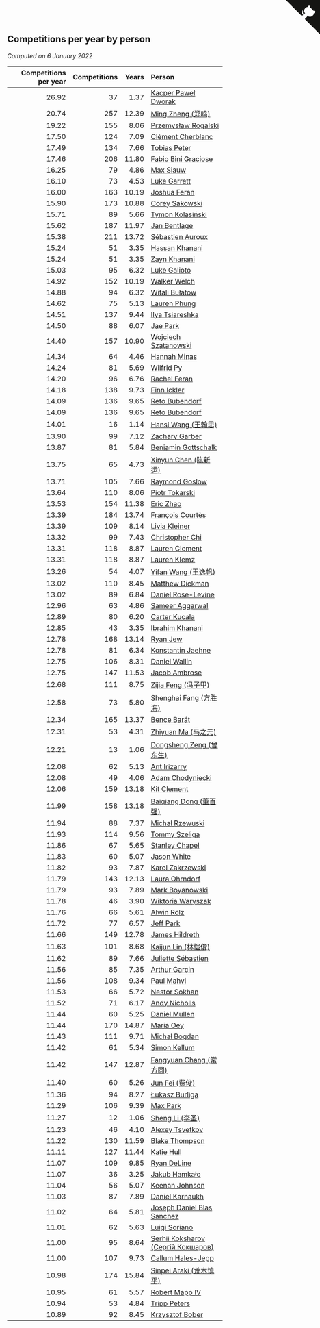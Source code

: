 ## Competitions per year by person

*Computed on  6 January 2022*

| Competitions per year | Competitions | Years | Person |
| ---: | ---: | ---: | :--- |
| 26.92 | 37 | 1.37 | [Kacper Paweł Dworak](https://www.worldcubeassociation.org/persons/2020DWOR01) |
| 20.74 | 257 | 12.39 | [Ming Zheng (郑鸣)](https://www.worldcubeassociation.org/persons/2009ZHEN11) |
| 19.22 | 155 | 8.06 | [Przemysław Rogalski](https://www.worldcubeassociation.org/persons/2013ROGA02) |
| 17.50 | 124 | 7.09 | [Clément Cherblanc](https://www.worldcubeassociation.org/persons/2014CHER05) |
| 17.49 | 134 | 7.66 | [Tobias Peter](https://www.worldcubeassociation.org/persons/2014PETE03) |
| 17.46 | 206 | 11.80 | [Fabio Bini Graciose](https://www.worldcubeassociation.org/persons/2010GRAC02) |
| 16.25 | 79 | 4.86 | [Max Siauw](https://www.worldcubeassociation.org/persons/2017SIAU02) |
| 16.10 | 73 | 4.53 | [Luke Garrett](https://www.worldcubeassociation.org/persons/2017GARR05) |
| 16.00 | 163 | 10.19 | [Joshua Feran](https://www.worldcubeassociation.org/persons/2011FERA01) |
| 15.90 | 173 | 10.88 | [Corey Sakowski](https://www.worldcubeassociation.org/persons/2011SAKO01) |
| 15.71 | 89 | 5.66 | [Tymon Kolasiński](https://www.worldcubeassociation.org/persons/2016KOLA02) |
| 15.62 | 187 | 11.97 | [Jan Bentlage](https://www.worldcubeassociation.org/persons/2010BENT01) |
| 15.38 | 211 | 13.72 | [Sébastien Auroux](https://www.worldcubeassociation.org/persons/2008AURO01) |
| 15.24 | 51 | 3.35 | [Hassan Khanani](https://www.worldcubeassociation.org/persons/2018KHAN26) |
| 15.24 | 51 | 3.35 | [Zayn Khanani](https://www.worldcubeassociation.org/persons/2018KHAN28) |
| 15.03 | 95 | 6.32 | [Luke Galioto](https://www.worldcubeassociation.org/persons/2015GALI02) |
| 14.92 | 152 | 10.19 | [Walker Welch](https://www.worldcubeassociation.org/persons/2011WELC01) |
| 14.88 | 94 | 6.32 | [Witali Bułatow](https://www.worldcubeassociation.org/persons/2015BUAT01) |
| 14.62 | 75 | 5.13 | [Lauren Phung](https://www.worldcubeassociation.org/persons/2016PHUN02) |
| 14.51 | 137 | 9.44 | [Ilya Tsiareshka](https://www.worldcubeassociation.org/persons/2012TERE01) |
| 14.50 | 88 | 6.07 | [Jae Park](https://www.worldcubeassociation.org/persons/2015PARK24) |
| 14.40 | 157 | 10.90 | [Wojciech Szatanowski](https://www.worldcubeassociation.org/persons/2011SZAT01) |
| 14.34 | 64 | 4.46 | [Hannah Minas](https://www.worldcubeassociation.org/persons/2017MINA04) |
| 14.24 | 81 | 5.69 | [Wilfrid Py](https://www.worldcubeassociation.org/persons/2016PYWI01) |
| 14.20 | 96 | 6.76 | [Rachel Feran](https://www.worldcubeassociation.org/persons/2015FERA01) |
| 14.18 | 138 | 9.73 | [Finn Ickler](https://www.worldcubeassociation.org/persons/2012ICKL01) |
| 14.09 | 136 | 9.65 | [Reto Bubendorf](https://www.worldcubeassociation.org/persons/2012BUBE01) |
| 14.09 | 136 | 9.65 | [Reto Bubendorf](https://www.worldcubeassociation.org/persons/2012BUBE01) |
| 14.01 | 16 | 1.14 | [Hansi Wang (王翰思)](https://www.worldcubeassociation.org/persons/2020WANG19) |
| 13.90 | 99 | 7.12 | [Zachary Garber](https://www.worldcubeassociation.org/persons/2014GARB01) |
| 13.87 | 81 | 5.84 | [Benjamin Gottschalk](https://www.worldcubeassociation.org/persons/2016GOTT01) |
| 13.75 | 65 | 4.73 | [Xinyun Chen (陈新运)](https://www.worldcubeassociation.org/persons/2017CHEN36) |
| 13.71 | 105 | 7.66 | [Raymond Goslow](https://www.worldcubeassociation.org/persons/2014GOSL01) |
| 13.64 | 110 | 8.06 | [Piotr Tokarski](https://www.worldcubeassociation.org/persons/2013TOKA01) |
| 13.53 | 154 | 11.38 | [Eric Zhao](https://www.worldcubeassociation.org/persons/2010ZHAO19) |
| 13.39 | 184 | 13.74 | [François Courtès](https://www.worldcubeassociation.org/persons/2008COUR01) |
| 13.39 | 109 | 8.14 | [Livia Kleiner](https://www.worldcubeassociation.org/persons/2013KLEI03) |
| 13.32 | 99 | 7.43 | [Christopher Chi](https://www.worldcubeassociation.org/persons/2014CHIC01) |
| 13.31 | 118 | 8.87 | [Lauren Clement](https://www.worldcubeassociation.org/persons/2013KLEM01) |
| 13.31 | 118 | 8.87 | [Lauren Klemz](https://www.worldcubeassociation.org/persons/2013KLEM01) |
| 13.26 | 54 | 4.07 | [Yifan Wang (王逸帆)](https://www.worldcubeassociation.org/persons/2017WANY29) |
| 13.02 | 110 | 8.45 | [Matthew Dickman](https://www.worldcubeassociation.org/persons/2013DICK01) |
| 13.02 | 89 | 6.84 | [Daniel Rose-Levine](https://www.worldcubeassociation.org/persons/2015ROSE01) |
| 12.96 | 63 | 4.86 | [Sameer Aggarwal](https://www.worldcubeassociation.org/persons/2017AGGA01) |
| 12.89 | 80 | 6.20 | [Carter Kucala](https://www.worldcubeassociation.org/persons/2015KUCA01) |
| 12.85 | 43 | 3.35 | [Ibrahim Khanani](https://www.worldcubeassociation.org/persons/2018KHAN27) |
| 12.78 | 168 | 13.14 | [Ryan Jew](https://www.worldcubeassociation.org/persons/2008JEWR01) |
| 12.78 | 81 | 6.34 | [Konstantin Jaehne](https://www.worldcubeassociation.org/persons/2015JAEH01) |
| 12.75 | 106 | 8.31 | [Daniel Wallin](https://www.worldcubeassociation.org/persons/2013WALL03) |
| 12.75 | 147 | 11.53 | [Jacob Ambrose](https://www.worldcubeassociation.org/persons/2010AMBR01) |
| 12.68 | 111 | 8.75 | [Zijia Feng (冯子甲)](https://www.worldcubeassociation.org/persons/2013FENG02) |
| 12.58 | 73 | 5.80 | [Shenghai Fang (方胜海)](https://www.worldcubeassociation.org/persons/2016FANG01) |
| 12.34 | 165 | 13.37 | [Bence Barát](https://www.worldcubeassociation.org/persons/2008BARA01) |
| 12.31 | 53 | 4.31 | [Zhiyuan Ma (马之元)](https://www.worldcubeassociation.org/persons/2017MAZH04) |
| 12.21 | 13 | 1.06 | [Dongsheng Zeng (曾东生)](https://www.worldcubeassociation.org/persons/2020ZENG03) |
| 12.08 | 62 | 5.13 | [Ant Irizarry](https://www.worldcubeassociation.org/persons/2016IRIZ02) |
| 12.08 | 49 | 4.06 | [Adam Chodyniecki](https://www.worldcubeassociation.org/persons/2017CHOD02) |
| 12.06 | 159 | 13.18 | [Kit Clement](https://www.worldcubeassociation.org/persons/2008CLEM01) |
| 11.99 | 158 | 13.18 | [Baiqiang Dong (董百强)](https://www.worldcubeassociation.org/persons/2008DONG06) |
| 11.94 | 88 | 7.37 | [Michał Rzewuski](https://www.worldcubeassociation.org/persons/2014RZEW01) |
| 11.93 | 114 | 9.56 | [Tommy Szeliga](https://www.worldcubeassociation.org/persons/2012SZEL01) |
| 11.86 | 67 | 5.65 | [Stanley Chapel](https://www.worldcubeassociation.org/persons/2016CHAP04) |
| 11.83 | 60 | 5.07 | [Jason White](https://www.worldcubeassociation.org/persons/2016WHIT16) |
| 11.82 | 93 | 7.87 | [Karol Zakrzewski](https://www.worldcubeassociation.org/persons/2014ZAKR01) |
| 11.79 | 143 | 12.13 | [Laura Ohrndorf](https://www.worldcubeassociation.org/persons/2009OHRN01) |
| 11.79 | 93 | 7.89 | [Mark Boyanowski](https://www.worldcubeassociation.org/persons/2014BOYA01) |
| 11.78 | 46 | 3.90 | [Wiktoria Waryszak](https://www.worldcubeassociation.org/persons/2018WARY01) |
| 11.76 | 66 | 5.61 | [Alwin Rölz](https://www.worldcubeassociation.org/persons/2016ROLZ01) |
| 11.72 | 77 | 6.57 | [Jeff Park](https://www.worldcubeassociation.org/persons/2015PARK08) |
| 11.66 | 149 | 12.78 | [James Hildreth](https://www.worldcubeassociation.org/persons/2009HILD01) |
| 11.63 | 101 | 8.68 | [Kaijun Lin (林恺俊)](https://www.worldcubeassociation.org/persons/2013LINK01) |
| 11.62 | 89 | 7.66 | [Juliette Sébastien](https://www.worldcubeassociation.org/persons/2014SEBA01) |
| 11.56 | 85 | 7.35 | [Arthur Garcin](https://www.worldcubeassociation.org/persons/2014GARC27) |
| 11.56 | 108 | 9.34 | [Paul Mahvi](https://www.worldcubeassociation.org/persons/2012MAHV01) |
| 11.53 | 66 | 5.72 | [Nestor Sokhan](https://www.worldcubeassociation.org/persons/2016SOKH01) |
| 11.52 | 71 | 6.17 | [Andy Nicholls](https://www.worldcubeassociation.org/persons/2015NICH04) |
| 11.44 | 60 | 5.25 | [Daniel Mullen](https://www.worldcubeassociation.org/persons/2016MULL04) |
| 11.44 | 170 | 14.87 | [Maria Oey](https://www.worldcubeassociation.org/persons/2007OEYM01) |
| 11.43 | 111 | 9.71 | [Michał Bogdan](https://www.worldcubeassociation.org/persons/2012BOGD01) |
| 11.42 | 61 | 5.34 | [Simon Kellum](https://www.worldcubeassociation.org/persons/2016KELL12) |
| 11.42 | 147 | 12.87 | [Fangyuan Chang (常方圆)](https://www.worldcubeassociation.org/persons/2009CHAN04) |
| 11.40 | 60 | 5.26 | [Jun Fei (费俊)](https://www.worldcubeassociation.org/persons/2016FEIJ02) |
| 11.36 | 94 | 8.27 | [Łukasz Burliga](https://www.worldcubeassociation.org/persons/2013BURL01) |
| 11.29 | 106 | 9.39 | [Max Park](https://www.worldcubeassociation.org/persons/2012PARK03) |
| 11.27 | 12 | 1.06 | [Sheng Li (李圣)](https://www.worldcubeassociation.org/persons/2020LISH02) |
| 11.23 | 46 | 4.10 | [Alexey Tsvetkov](https://www.worldcubeassociation.org/persons/2017TSVE02) |
| 11.22 | 130 | 11.59 | [Blake Thompson](https://www.worldcubeassociation.org/persons/2010THOM03) |
| 11.11 | 127 | 11.44 | [Katie Hull](https://www.worldcubeassociation.org/persons/2010HULL01) |
| 11.07 | 109 | 9.85 | [Ryan DeLine](https://www.worldcubeassociation.org/persons/2012DELI01) |
| 11.07 | 36 | 3.25 | [Jakub Hamkało](https://www.worldcubeassociation.org/persons/2018HAMK01) |
| 11.04 | 56 | 5.07 | [Keenan Johnson](https://www.worldcubeassociation.org/persons/2016JOHN30) |
| 11.03 | 87 | 7.89 | [Daniel Karnaukh](https://www.worldcubeassociation.org/persons/2014KARN02) |
| 11.02 | 64 | 5.81 | [Joseph Daniel Blas Sanchez](https://www.worldcubeassociation.org/persons/2016SANC08) |
| 11.01 | 62 | 5.63 | [Luigi Soriano](https://www.worldcubeassociation.org/persons/2016SORI04) |
| 11.00 | 95 | 8.64 | [Serhii Koksharov (Сергій Кокшаров)](https://www.worldcubeassociation.org/persons/2013KOKS01) |
| 11.00 | 107 | 9.73 | [Callum Hales-Jepp](https://www.worldcubeassociation.org/persons/2012HALE01) |
| 10.98 | 174 | 15.84 | [Sinpei Araki (荒木慎平)](https://www.worldcubeassociation.org/persons/2006ARAK01) |
| 10.95 | 61 | 5.57 | [Robert Mapp IV](https://www.worldcubeassociation.org/persons/2016IVRO01) |
| 10.94 | 53 | 4.84 | [Tripp Peters](https://www.worldcubeassociation.org/persons/2017PETE04) |
| 10.89 | 92 | 8.45 | [Krzysztof Bober](https://www.worldcubeassociation.org/persons/2013BOBE01) |


<a href="https://github.com/jonatanklosko/wca_statistics" class="github-corner" aria-label="View source on Github"><svg width="80" height="80" viewBox="0 0 250 250" style="fill:#151513; color:#fff; position: absolute; top: 0; border: 0; right: 0;" aria-hidden="true"><path d="M0,0 L115,115 L130,115 L142,142 L250,250 L250,0 Z"></path><path d="M128.3,109.0 C113.8,99.7 119.0,89.6 119.0,89.6 C122.0,82.7 120.5,78.6 120.5,78.6 C119.2,72.0 123.4,76.3 123.4,76.3 C127.3,80.9 125.5,87.3 125.5,87.3 C122.9,97.6 130.6,101.9 134.4,103.2" fill="currentColor" style="transform-origin: 130px 106px;" class="octo-arm"></path><path d="M115.0,115.0 C114.9,115.1 118.7,116.5 119.8,115.4 L133.7,101.6 C136.9,99.2 139.9,98.4 142.2,98.6 C133.8,88.0 127.5,74.4 143.8,58.0 C148.5,53.4 154.0,51.2 159.7,51.0 C160.3,49.4 163.2,43.6 171.4,40.1 C171.4,40.1 176.1,42.5 178.8,56.2 C183.1,58.6 187.2,61.8 190.9,65.4 C194.5,69.0 197.7,73.2 200.1,77.6 C213.8,80.2 216.3,84.9 216.3,84.9 C212.7,93.1 206.9,96.0 205.4,96.6 C205.1,102.4 203.0,107.8 198.3,112.5 C181.9,128.9 168.3,122.5 157.7,114.1 C157.9,116.9 156.7,120.9 152.7,124.9 L141.0,136.5 C139.8,137.7 141.6,141.9 141.8,141.8 Z" fill="currentColor" class="octo-body"></path></svg></a><style>.github-corner:hover .octo-arm{animation:octocat-wave 560ms ease-in-out}@keyframes octocat-wave{0%,100%{transform:rotate(0)}20%,60%{transform:rotate(-25deg)}40%,80%{transform:rotate(10deg)}}@media (max-width:500px){.github-corner:hover .octo-arm{animation:none}.github-corner .octo-arm{animation:octocat-wave 560ms ease-in-out}}</style>
